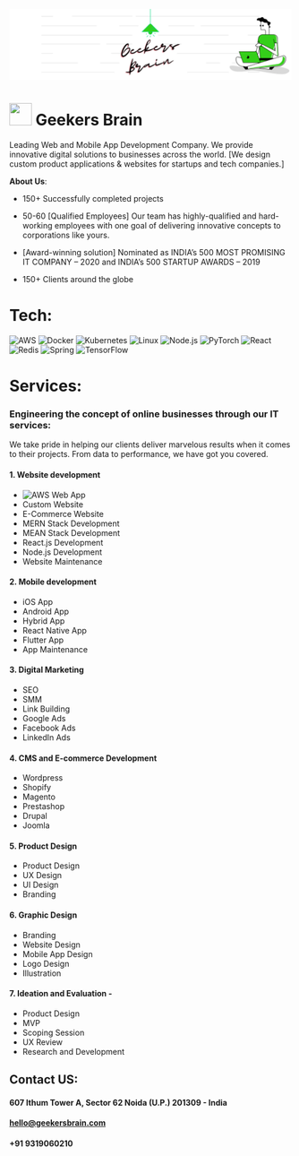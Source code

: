 [![](https://github.com/Geekers-Brain/.github/blob/main/GB%20Linkedin%20Banner.png)](https://geekersbrain.com/)
# <img src="https://avatars.githubusercontent.com/u/102204133?s=200&v=4" data-canonical-src="https://avatars.githubusercontent.com/u/102204133?s=200&v=4" width="40" height="40" /> **Geekers Brain**

Leading Web and Mobile App Development Company. We provide innovative digital solutions to businesses across the world.
[We design custom product applications & websites for startups and tech companies.]

**About Us**:

 - 150+ Successfully completed projects
 
 - 50-60 [Qualified Employees]  Our team has highly-qualified and hard-working employees with one goal of delivering innovative concepts to corporations      like yours.
 
 - [Award-winning solution] Nominated as INDIA’s 500 MOST PROMISING IT COMPANY – 2020 and INDIA’s 500 STARTUP AWARDS – 2019
 
 - 150+ Clients around the globe

# Tech: 

![AWS](https://img.shields.io/badge/-AWS-000?&logo=Amazon-AWS&logoColor=F90) 
![Docker](https://img.shields.io/badge/-Docker-000?&logo=Docker)
![Kubernetes](https://img.shields.io/badge/-Kubernetes-000?&logo=Kubernetes)
![Linux](https://img.shields.io/badge/-Linux-000?&logo=Linux)
![Node.js](https://img.shields.io/badge/-Node.js-000?&logo=node.js)
![PyTorch](https://img.shields.io/badge/-PyTorch-000?&logo=PyTorch)
![React](https://img.shields.io/badge/-React-000?&logo=React)
![Redis](https://img.shields.io/badge/-Redis-000?&logo=Redis)
![Spring](https://img.shields.io/badge/-Spring-000?&logo=Spring)
![TensorFlow](https://img.shields.io/badge/-TensorFlow-000?&logo=TensorFlow)



# Services: 

### Engineering the concept of online businesses through our IT services:

We take pride in helping our clients deliver marvelous results when it comes to their projects. From data to performance, we have got you covered.


#### 1. Website development
- ![AWS](https://img.shields.io/badge/-AWS-000?&logo=Amazon-AWS&logoColor=F90) Web App
- Custom Website
- E-Commerce Website
- MERN Stack Development
- MEAN Stack Development
- React.js Development
- Node.js Development
- Website Maintenance

#### 2. Mobile development 
- iOS App
- Android App
- Hybrid App
- React Native App
- Flutter App
- App Maintenance

#### 3. Digital Marketing
- SEO
- SMM
- Link Building
- Google Ads
- Facebook Ads
- LinkedIn Ads

#### 4. CMS and E-commerce Development 
- Wordpress
- Shopify
- Magento
- Prestashop
- Drupal
- Joomla

#### 5. Product Design
- Product Design
- UX Design
- UI Design
- Branding

#### 6. Graphic Design
- Branding
- Website Design
- Mobile App Design
- Logo Design
- Illustration

#### 7. Ideation and Evaluation -
- Product Design
- MVP
- Scoping Session
- UX Review
- Research and Development

 
## Contact US:
 
 #### 607 Ithum Tower A, Sector 62 Noida (U.P.) 201309 - India
 #### hello@geekersbrain.com
 #### +91 9319060210

